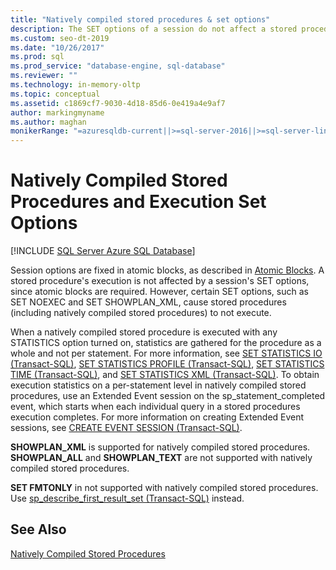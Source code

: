 ```yaml
---
title: "Natively compiled stored procedures & set options"
description: The SET options of a session do not affect a stored procedure execution, except that certain SET options cause stored procedures to not run.
ms.custom: seo-dt-2019
ms.date: "10/26/2017"
ms.prod: sql
ms.prod_service: "database-engine, sql-database"
ms.reviewer: ""
ms.technology: in-memory-oltp
ms.topic: conceptual
ms.assetid: c1869cf7-9030-4d18-85d6-0e419a4e9af7
author: markingmyname
ms.author: maghan
monikerRange: "=azuresqldb-current||>=sql-server-2016||>=sql-server-linux-2017||=azuresqldb-mi-current"
---
```

# Natively Compiled Stored Procedures and Execution Set Options
[!INCLUDE [SQL Server Azure SQL Database](../../includes/applies-to-version/sql-asdb.md)]

Session options are fixed in atomic blocks, as described in [Atomic Blocks](atomic-blocks-in-native-procedures.md). A stored procedure's execution is not affected by a session's SET options, since atomic blocks are required. However, certain SET options, such as SET NOEXEC and SET SHOWPLAN_XML, cause stored procedures (including natively compiled stored procedures) to not execute.   
  
 When a natively compiled stored procedure is executed with any STATISTICS option turned on, statistics are gathered for the procedure as a whole and not per statement. For more information, see [SET STATISTICS IO &#40;Transact-SQL&#41;](../../t-sql/statements/set-statistics-io-transact-sql.md), [SET STATISTICS PROFILE &#40;Transact-SQL&#41;](../../t-sql/statements/set-statistics-profile-transact-sql.md), [SET STATISTICS TIME &#40;Transact-SQL&#41;](../../t-sql/statements/set-statistics-time-transact-sql.md), and [SET STATISTICS XML &#40;Transact-SQL&#41;](../../t-sql/statements/set-statistics-xml-transact-sql.md). To obtain execution statistics on a per-statement level in natively compiled stored procedures, use an Extended Event session on the sp_statement_completed event, which starts when each individual query in a stored procedures execution completes. For more information on creating Extended Event sessions, see [CREATE EVENT SESSION &#40;Transact-SQL&#41;](../../t-sql/statements/create-event-session-transact-sql.md).  
  
 **SHOWPLAN_XML** is supported for natively compiled stored procedures. **SHOWPLAN_ALL** and **SHOWPLAN_TEXT** are not supported with natively compiled stored procedures.  
  
 **SET FMTONLY** in not supported with natively compiled stored procedures. Use [sp_describe_first_result_set &#40;Transact-SQL&#41;](../../relational-databases/system-stored-procedures/sp-describe-first-result-set-transact-sql.md) instead.  
  
## See Also  
 [Natively Compiled Stored Procedures](./a-guide-to-query-processing-for-memory-optimized-tables.md)  
  
